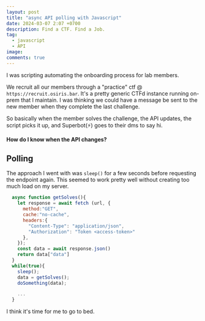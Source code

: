 ```yaml
---
layout: post
title: "async API polling with Javascript"
date: 2024-03-07 2:07 +0700
description: Find a CTF. Find a Job.
tag:
  - javascript
  - API
image:
comments: true
---
```

I was scripting automating the onboarding process for lab members.

We recruit all our members through a "practice" ctf @ `https://recruit.osiris.bar`. It's a pretty generic CTFd instance running on-prem that I maintain. I was thinking we could have a message be sent to the new member when they complete the last challenge.

So basically when the member solves the challenge, the API updates, the script picks it up, and Superbot(⚡) goes to their dms to say hi.

**How do I know when the API changes?**

## Polling

The approach I went with was `sleep()` for a few seconds before requesting the endpoint again. This seemed to work pretty well without creating too much load on my server.

```javascript
  async function getSolves(){
    let response = await fetch (url, {
      method:"GET",
      cache:"no-cache",
      headers:{
        "Content-Type": "application/json",
        "Authorization": "Token <access-token>"
      },
    });
    const data = await response.json()
    return data["data"]
  }
  while(true){
    sleep();
    data = getSolves();
    doSomething(data);

    ...
  }
```

I think it's time for me to go to bed.
